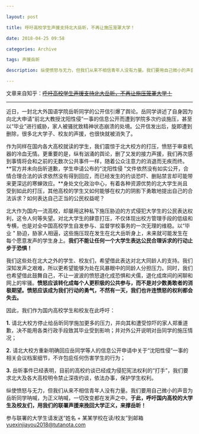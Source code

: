 ```yaml
---

layout: post

title: 呼吁高校学生声援支持北大岳昕，不再让施压笼罩大学！

date: 2018-04-25 09:58

categories: Archive

tags: 声援岳昕

description: 纵使愤怒与无力，但我们从来不相信青年人没有力量。我们要用自己微小的声音为岳昕同学呐喊，为正义呐喊，一切改变都在发声之中。

---
```


文章来自知乎：~~[呼吁高校学生声援支持北大岳昕，不再让施压笼罩大学！](http://zhuanlan.zhihu.com/p/36086251)~~

---

近日，一封北大外国语学院岳昕同学的公开信引爆了舆论。岳同学讲述了自身因为向北大申请“前北大教授沈阳性侵”一事的信息公开而遭到学院多次约谈施压，甚至以“毕业”进行威胁，家人被骚扰致精神状态崩溃的处境。公开信发出后，旋即遭到删除，很多北大学子、校友的声援，也很快就被消失了。

作为同样在国内各大高校就读的学生，我们震惊于北大校方的打压，愤怒于审查机器的冷血无情。更重要的是，纵有汹涌的舆论，删了又发的接力声援，我们再次感到事情将会和之前的无数次公共事件一样，随着公众注意力的消退而无疾而终。**官方并未向岳昕道歉，学生申请公布的“沈阳性侵 ”文件依然没有如实公开，合情合理合法的诉求依然没有得到回应，而已经发生的约谈恐吓、删贴禁言却可能带来更深远的寒蝉效应。**身处文化政治中心，有着各种资源优势的北大学生尚且受到如此的打压，其他高校的学生又如何能够在权力的阴影下勇敢地提出自己的合法诉求？如何表达自己正当的公民权益呢？

北大作为国内一流高校，却屡用这种私下施压胁迫的方式侵犯大学生的公民表达权利，这令人何等失望。对北大学生的肆意打压，不仅体现出校方管理手段的低级和专横，也是对全中国高校学生自发参与、监督学校事务的一次无理的维稳。以“毕业 " 胁迫，胁家人相逼，这些施压现在发生在北大岳昕身上，未来就可能发生在每个愿意发声的学生身上。**我们不能让任何一个大学生表达公民合理诉求的行动止步于恐惧！**

我们这些处在北大之外的学生、校友们，希望借此表达对北大同龄人的支持。我们深知发声之艰难，所以更希望能够为处在风暴眼中的同龄人分担压力。同时，我们也希望借此鼓舞自己，不让一波波的愤怒退化成恐惧和犬儒，退化成席间的闲聊和网上的牢骚。**愤怒应该转化成每个人更积极的公共参与，而不是对少数勇敢者的消极期望。愤怒应该成为我们行动的勇气，不然有一天，我们也许连愤怒的权利都会失去。**

因此，我们作为国内高校学生和校友在此呼吁：

**1.**
请北大校方停止给岳昕同学施加更多的压力，并向其和遭受惊吓的家人郑重道歉，决不能用各类行政手段致其毕业受到影响；并对外公开说明对岳同学的施压情况；

**2.** 请北大校方重新明确回应岳同学等人的信息公开申请中关于“沈阳性侵”一事的相关会议档案细节，不许包庇任何伤害学生的行为；

**3.** 岳昕事件已经表明，目前的高校约谈已经成为侵犯宪法权利的“打手”，我们要求北大及各大高校明令禁止深夜约谈，依法办事，保护学生权利。

纵使愤怒与无力，但我们从来不相信青年人没有力量。我们要用自己微小的声音为岳昕同学呐喊，为正义呐喊，一切改变都在发声之中。**于此，呼吁国内高校的大学生及校友们，用我们的联署声援来挽回大学正义，来撑岳昕！**

参与联署的大学生请发送“姓名 + 某某学校在读/校友”到邮箱 <yuexinjiayou2018@tutanota.com>
